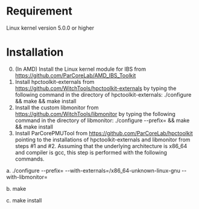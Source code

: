 Requirement
===============
Linux kernel version 5.0.0 or higher

Installation
===============
0. (In AMD) Install the Linux kernel module for IBS from https://github.com/ParCoreLab/AMD_IBS_Toolkit
1. Install hpctoolkit-externals from https://github.com/WitchTools/hpctoolkit-externals
by typing the following command in the directory of hpctoolkit-externals:
        ./configure && make && make install
2. Install the custom libmonitor from https://github.com/WitchTools/libmonitor
by typing the following command in the directory of libmonitor:
        ./configure \-\-prefix=<libmonitor-installation directory> && make && make install
3. Install ParCorePMUTool from
https://github.com/ParCoreLab/hpctoolkit pointing to the installations of
hpctoolkit-externals and libmonitor from steps \#1 and \#2.
Assuming that the underlying architecture is x86_64 and compiler is gcc, this step is performed with the following commands.

a. ./configure \-\-prefix=<targeted installation directory for ComDetective> --with-externals=<directory of hpctoolkit externals>/x86_64-unknown-linux-gnu --with-libmonitor=<libmonitor-installation directory>

b. make

c. make install
